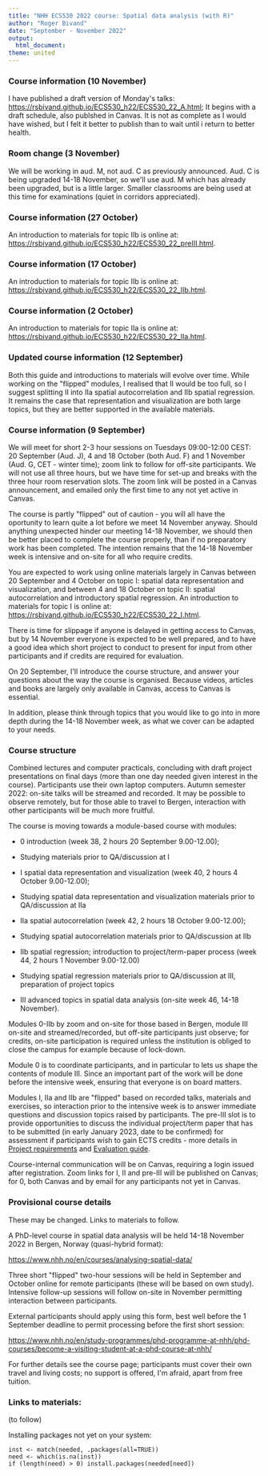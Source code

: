 ```yaml
---
title: "NHH ECS530 2022 course: Spatial data analysis (with R)"
author: "Roger Bivand"
date: "September - November 2022"
output: 
  html_document:
theme: united
---
```


### Course information (10 November)

I have published a draft version of Monday's talks: https://rsbivand.github.io/ECS530_h22/ECS530_22_A.html; It begins with a draft schedule, also publshed in Canvas. It is not as complete as I would have wished, but I felt it better to publish than to wait until i return to better health.


### Room change (3 November)

We will be working in aud. M, not aud. C as previously announced. Aud. C is being upgraded 14-18 November, so we'll use aud. M which has already been upgraded, but is a little larger. Smaller classrooms are being used at this time for examinations (quiet in corridors appreciated).

### Course information (27 October)

An introduction to materials for topic IIb is online at: https://rsbivand.github.io/ECS530_h22/ECS530_22_preIII.html.

### Course information (17 October)

An introduction to materials for topic IIb is online at: https://rsbivand.github.io/ECS530_h22/ECS530_22_IIb.html.

### Course information (2 October)

An introduction to materials for topic IIa is online at: https://rsbivand.github.io/ECS530_h22/ECS530_22_IIa.html.

### Updated course information (12 September)

Both this guide and introductions to materials will evolve over time. While working on the "flipped" modules, I realised that II would be too full, so I suggest splitting II into IIa spatial autocorrelation and IIb spatial regression. It remains the case that representation and visualization are both large topics, but they are better supported in the available materials.

### Course information (9 September)

We will meet for short 2-3 hour sessions on Tuesdays 09:00-12:00 CEST: 20 September (Aud. J), 4 and 18 October (both Aud. F) and 1 November (Aud. G, CET - winter time); zoom link to follow for off-site participants. We will not use all three hours, but we have time for set-up and breaks with the three hour room reservation slots. The zoom link will be posted in a Canvas announcement, and emailed only the first time to any not yet active in Canvas.

The course is partly "flipped" out of caution - you will all have the oportunity to learn quite a lot before we meet 14 November anyway. Should anything unexpected hinder our meeting 14-18 November, we should then be better placed to complete the course properly, than if no preparatory work has been completed. The intention remains that the 14-18 November week is intensive and on-site for all who require credits.

You are expected to work using online materials largely in Canvas between 20 September and 4 October on topic I: spatial data representation and visualization, and between 4 and 18 October on topic II: spatial autocorrelation and introductory spatial regression. An introduction to materials for topic I is online at: https://rsbivand.github.io/ECS530_h22/ECS530_22_I.html.

There is time for slippage if anyone is delayed in getting access to Canvas, but by 14 November everyone is expected to be well prepared, and to have a good idea which short project to conduct to present for input from other participants and if credits are required for evaluation.

On 20 September, I'll introduce the course structure, and answer your questions about the way the course is organised. Because videos, articles and books are largely only available in Canvas, access to Canvas is essential.

In addition, please think through topics that you would like to go into in more depth during the 14-18 November week, as what we cover can be adapted to your needs.

### Course structure

Combined lectures and computer practicals, concluding with draft project presentations on final days (more than one day needed given interest in the course). Participants use their own laptop computers. Autumn semester 2022: on-site talks will be streamed and recorded. It may be possible to observe remotely, but for those able to travel to Bergen, interaction with other participants will be much more fruitful.

The course is moving towards a module-based course with modules: 

- 0 introduction (week 38, 2 hours 20 September 9.00-12.00);

- Studying materials prior to QA/discussion at I

- I spatial data representation and visualization (week 40, 2 hours 4 October 9.00-12.00); 

- Studying spatial data representation and visualization materials prior to QA/discussion at IIa

- IIa spatial autocorrelation (week 42, 2 hours 18 October 9.00-12.00); 

- Studying spatial autocorrelation materials prior to QA/discussion at IIb

- IIb spatial regression; introduction to project/term-paper process (week 44, 2 hours 1 November 9.00-12.00)

- Studying spatial regression materials prior to QA/discussion at III, preparation of project topics

- III advanced topics in spatial data analysis (on-site week 46, 14-18 November). 

Modules 0-IIb by zoom and on-site for those based in Bergen, module III on-site and streamed/recorded, but off-site participants just observe; for credits, on-site participation is required unless the institution is obliged to close the campus for example because of lock-down.

Module 0 is to coordinate participants, and in particular to lets us shape the contents of module III. Since an important part of the work will be done before the intensive week, ensuring that everyone is on board matters.

Modules I, IIa and IIb are "flipped" based on recorded talks, materials and exercises, so interaction prior to the intensive week is to answer immediate questions and discussion topics raised by participants. The pre-III slot is to provide opportunities to discuss the individual project/term paper that has to be submitted (in early January 2023, date to be confirmed) for assessment if participants wish to gain ECTS credits - more details in [Project requirements](https://rsbivand.github.io/ECS530_h22/project_report_requirements.html) and [Evaluation guide](https://rsbivand.github.io/ECS530_h22/evaluation_guide.html).

Course-internal communication will be on Canvas, requiring a login issued after registration. Zoom links for I, II and pre-III will be published on Canvas; for 0, both Canvas and by email for any participants not yet in Canvas.

### Provisional course details

These may be changed. Links to materials to follow.

A PhD-level course in spatial data analysis will be held 14-18 November 2022 in Bergen, Norway (quasi-hybrid format):

https://www.nhh.no/en/courses/analysing-spatial-data/

Three short "flipped" two-hour sessions will be held in September and October online for remote participants (these will be based on own study). Intensive follow-up sessions will follow on-site in November permitting interaction between participants.

External participants should apply using this form, best well before the 1 September deadline to permit processing before the first short session:

https://www.nhh.no/en/study-programmes/phd-programme-at-nhh/phd-courses/become-a-visiting-student-at-a-phd-course-at-nhh/

For further details see the course page; participants must cover their own travel and living costs; no support is offered, I'm afraid, apart from free tuition.

### Links to materials:

(to follow)



Installing packages not yet on your system:

```
inst <- match(needed, .packages(all=TRUE))
need <- which(is.na(inst))
if (length(need) > 0) install.packages(needed[need])
```
